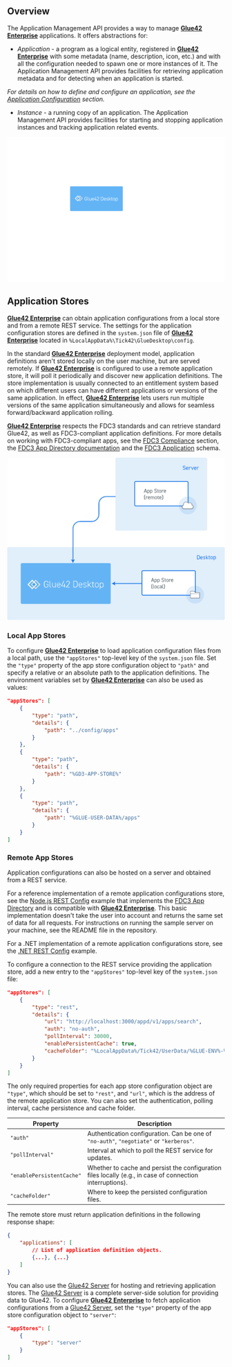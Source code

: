 ## Overview

The Application Management API provides a way to manage [**Glue42 Enterprise**](https://glue42.com/enterprise/) applications. It offers abstractions for:

- *Application* - a program as a logical entity, registered in [**Glue42 Enterprise**](https://glue42.com/enterprise/) with some metadata (name, description, icon, etc.) and with all the configuration needed to spawn one or more instances of it. The Application Management API provides facilities for retrieving application metadata and for detecting when an application is started.

*For details on how to define and configure an application, see the [Application Configuration](../../../developers/configuration/application/index.html) section.*

- *Instance* - a running copy of an application. The Application Management API provides facilities for starting and stopping application instances and tracking application related events.

![App Management](../../../images/app-management/app-management.gif)

## Application Stores

[**Glue42 Enterprise**](https://glue42.com/enterprise/) can obtain application configurations from a local store and from a remote REST service. The settings for the application configuration stores are defined in the `system.json` file of [**Glue42 Enterprise**](https://glue42.com/enterprise/) located in `%LocalAppData%\Tick42\GlueDesktop\config`.

In the standard [**Glue42 Enterprise**](https://glue42.com/enterprise/) deployment model, application definitions aren't stored locally on the user machine, but are served remotely. If [**Glue42 Enterprise**](https://glue42.com/enterprise/) is configured to use a remote application store, it will poll it periodically and discover new application definitions. The store implementation is usually connected to an entitlement system based on which different users can have different applications or versions of the same application. In effect, [**Glue42 Enterprise**](https://glue42.com/enterprise/) lets users run multiple versions of the same application simultaneously and allows for seamless forward/backward application rolling.

[**Glue42 Enterprise**](https://glue42.com/enterprise/) respects the FDC3 standards and can retrieve standard Glue42, as well as FDC3-compliant application definitions. For more details on working with FDC3-compliant apps, see the [FDC3 Compliance](../../../getting-started/fdc3-compliance/index.html) section, the [FDC3 App Directory documentation](https://fdc3.finos.org/docs/app-directory/overview) and the [FDC3 Application](https://fdc3.finos.org/schemas/1.2/app-directory#tag/Application) schema.

![App Stores](../../../images/configuration-stores/app-stores.png)

### Local App Stores

To configure [**Glue42 Enterprise**](https://glue42.com/enterprise/) to load application configuration files from a local path, use the `"appStores"` top-level key of the `system.json` file. Set the `"type"` property of the app store configuration object to `"path"` and specify a relative or an absolute path to the application definitions. The environment variables set by [**Glue42 Enterprise**](https://glue42.com/enterprise/) can also be used as values:

```json
"appStores": [
    {
        "type": "path",
        "details": {
            "path": "../config/apps"
        }
    },
    {
        "type": "path",
        "details": {
            "path": "%GD3-APP-STORE%"
        }
    },
    {
        "type": "path",
        "details": {
            "path": "%GLUE-USER-DATA%/apps"
        }
    }
]
```

### Remote App Stores

Application configurations can also be hosted on a server and obtained from a REST service. 

For a reference implementation of a remote application configurations store, see the [Node.js REST Config](https://github.com/Glue42/rest-config-example-node-js) example that implements the [FDC3 App Directory](https://fdc3.finos.org/docs/1.0/appd-intro) and is compatible with [**Glue42 Enterprise**](https://glue42.com/enterprise/). This basic implementation doesn't take the user into account and returns the same set of data for all requests. For instructions on running the sample server on your machine, see the README file in the repository.

For a .NET implementation of a remote application configurations store, see the [.NET REST Config](https://github.com/Tick42/rest-config-example-net) example.

To configure a connection to the REST service providing the application store, add a new entry to the `"appStores"` top-level key of the `system.json` file:

```json
"appStores": [
    {
        "type": "rest",
        "details": {
            "url": "http://localhost:3000/appd/v1/apps/search",
            "auth": "no-auth",
            "pollInterval": 30000,
            "enablePersistentCache": true,
            "cacheFolder": "%LocalAppData%/Tick42/UserData/%GLUE-ENV%-%GLUE-REGION%/gcsCache/"
        }
    }
]
```

The only required properties for each app store configuration object are `"type"`, which should be set to `"rest"`, and `"url"`, which is the address of the remote application store. You can also set the authentication, polling interval, cache persistence and cache folder.

| Property | Description |
|----------|-------------|
| `"auth"` | Authentication configuration. Can be one of `"no-auth"`, `"negotiate"` or `"kerberos"`. |
| `"pollInterval"` | Interval at which to poll the REST service for updates. |
| `"enablePersistentCache"` | Whether to cache and persist the configuration files locally (e.g., in case of connection interruptions). |
| `"cacheFolder"` | Where to keep the persisted configuration files. |

The remote store must return application definitions in the following response shape:

```json
{
    "applications": [
        // List of application definition objects.
        {...}, {...}
    ]
}
```

You can also use the [Glue42 Server](../../glue42-server/index.html) for hosting and retrieving application stores. The [Glue42 Server](../../glue42-server/index.html) is a complete server-side solution for providing data to Glue42. To configure [**Glue42 Enterprise**](https://glue42.com/enterprise/) to fetch application configurations from a [Glue42 Server](../../glue42-server/index.html), set the `"type"` property of the app store configuration object to `"server"`:

```json
"appStores": [
    {
        "type": "server"
    }
]
```